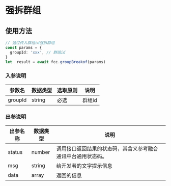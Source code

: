 # 强拆群组


<!-- ## 强拆群组示例

:::preview
demo-preview=../../../components/interface/im/receive.vue
::: -->

## 使用方法

```typescript
// 通过传入群组id强拆群组
const params = {
  groupId: 'xxx', // 群组id
}
let  result = await fcc.groupBreakof(params)
```
<!-- **入参说明** -->

### 入参说明

| **参数名**  | **数据类型** | **选取原则** | **说明**                                      |
| ----------- | ------------ | ------------ | --------------------------------------------- |
| groupId       | string       | 必选         | 群组id                         |

### 出参说明

| **出参名称** | **数据类型** | **说明**                                                     |
| ------------ | ------------ | ------------------------------------------------------------ |
| status       | number       | 调用接口返回结果的状态码，其含义参考融合通讯中台通用状态码。 |
| msg          | string       | 给开发者的文字提示信息                                       |
| data         | array       | 返回的信息                                                   |
